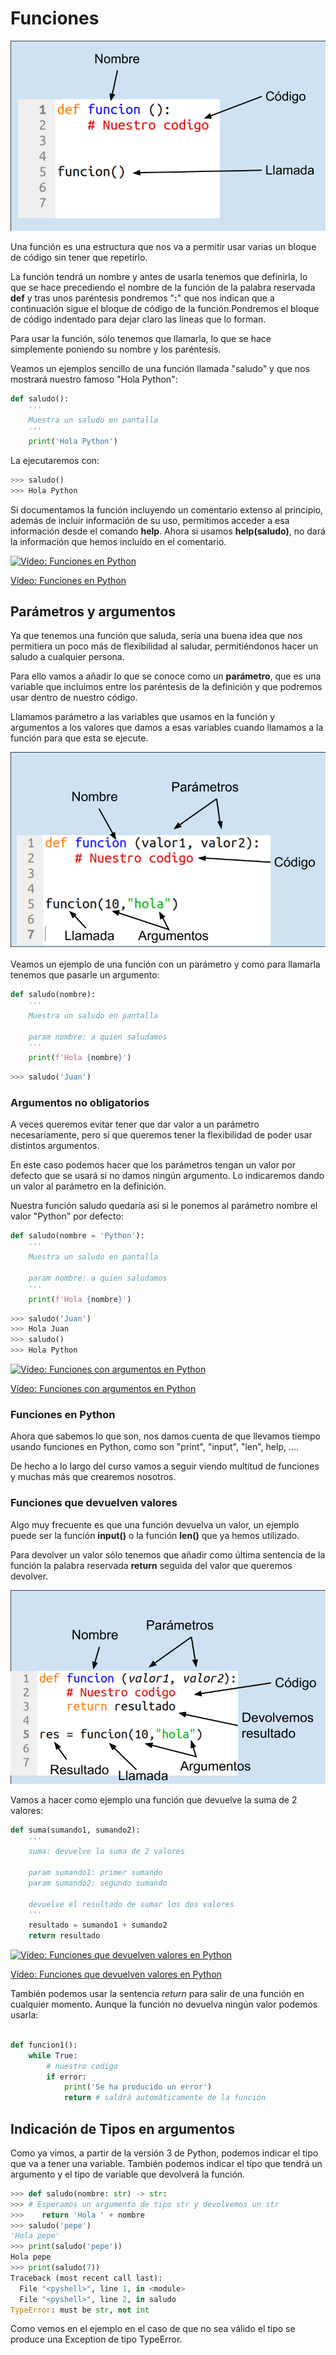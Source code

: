 # Funciones

![](./images/funcion.png)

Una función es una estructura que nos va a permitir usar varias un bloque de código sin tener que repetirlo. 

La función tendrá un nombre y antes de usarla tenemos que definirla, lo que se hace precediendo el nombre de la función de la palabra reservada **def** y tras unos paréntesis pondremos "**:**" que nos indican que a continuación sigue el bloque de código de la función.Pondremos el bloque de código indentado para dejar claro las líneas que lo forman.

Para usar la función, sólo tenemos que llamarla, lo que se hace simplemente poniendo su nombre y los paréntesis.

Veamos un ejemplos sencillo de una función llamada "saludo" y que nos mostrará nuestro famoso "Hola Python":

```python
def saludo():
    '''
    Muestra un saludo en pantalla
    '''
    print('Hola Python')
```
La ejecutaremos con: 

```python   
>>> saludo()
>>> Hola Python
```
Si documentamos la función incluyendo un comentario extenso al principio, además de incluir información de su uso, permitimos acceder a esa información desde el comando **help**. Ahora si usamos **help(saludo)**, no dará la información que hemos incluído en el comentario.

[![Vídeo: Funciones en Python](https://img.youtube.com/vi/LqA916KCrqM/0.jpg)](https://drive.google.com/file/d/1kLEXpqYD-fVDhlPZWqVHXacbeZwn1P8S/view?usp=sharing)

[Vídeo: Funciones en Python](https://drive.google.com/file/d/1kLEXpqYD-fVDhlPZWqVHXacbeZwn1P8S/view?usp=sharing)


## Parámetros y argumentos

Ya que tenemos una función que saluda, sería una buena idea que nos permitiera un poco más de flexibilidad al saludar, permitiéndonos hacer un saludo a cualquier persona.

Para ello vamos a añadir lo que se conoce como un **parámetro**, que es una variable que incluímos entre los paréntesis de la definición y que podremos usar dentro de nuestro código.

Llamamos parámetro a las variables que usamos en la función y argumentos a los valores que damos a esas variables cuando llamamos a la función para que esta se ejecute.


![](./images/funcion_parametros.png)

Veamos un ejemplo de una función con un parámetro y como para llamarla tenemos que pasarle un argumento:

```python
def saludo(nombre):
    '''
    Muestra un saludo en pantalla
    
    param nombre: a quien saludamos
    '''
    print(f'Hola {nombre}')
```

```python
>>> saludo('Juan')
```

### Argumentos no obligatorios

A veces queremos evitar tener que dar valor a un parámetro necesariamente, pero sí que queremos tener la flexibilidad de poder usar distintos argumentos.

En este caso podemos hacer que los parámetros tengan un valor por defecto que se usará si no damos ningún argumento. Lo indicaremos dando un valor al parámetro en la definición.

Nuestra función saludo quedaría así si le ponemos al parámetro nombre el valor "Python" por defecto:

```python
def saludo(nombre = 'Python'):
    '''
    Muestra un saludo en pantalla
    
    param nombre: a quien saludamos
    '''
    print(f'Hola {nombre}')
```
```python    
>>> saludo('Juan')
>>> Hola Juan
>>> saludo()
>>> Hola Python
```

[![Vídeo: Funciones con argumentos en Python](https://img.youtube.com/vi/Tgnc041UC70/0.jpg)](https://drive.google.com/file/d/1VKA8hzpbwoa3mko4B2s-Atro79ufDLPr/view?usp=sharing)


[Vídeo: Funciones con argumentos en Python](https://drive.google.com/file/d/1VKA8hzpbwoa3mko4B2s-Atro79ufDLPr/view?usp=sharing)


### Funciones en Python

Ahora que sabemos lo que son, nos damos cuenta de que llevamos tiempo usando funciones en Python, como son "print", "input", "len", help, ....

De hecho a lo largo del curso vamos a seguir viendo multitud de funciones y muchas más que crearemos nosotros.

### Funciones que devuelven valores

Algo muy frecuente es que una función devuelva un valor, un ejemplo puede ser la función **input()** o la función **len()** que ya hemos utilizado.

Para devolver un valor sólo tenemos que añadir como última sentencia de la función la palabra reservada **return** seguida del valor que queremos devolver. 


![](./images/funcion_parametros_argumentos_resultado.png)

Vamos a hacer como ejemplo una función que devuelve la suma de 2 valores:

```python
def suma(sumando1, sumando2):
    '''
    suma: devuelve la suma de 2 valores
    
    param sumando1: primer sumando
    param sumando2: segundo sumando
    
    devuelve el resultado de sumar los dos valores
    '''
    resultado = sumando1 + sumando2
    return resultado
```

[![Vídeo: Funciones que devuelven valores en Python](https://img.youtube.com/vi/G4Vd4sPTHAI/0.jpg)](https://drive.google.com/file/d/1H1BeEkcFnzpDMj57yU_cWsg3aJDrF-8I/view?usp=sharing)


[Vídeo: Funciones que devuelven valores en Python](https://drive.google.com/file/d/1H1BeEkcFnzpDMj57yU_cWsg3aJDrF-8I/view?usp=sharing)


También podemos usar la sentencia *return* para salir de una función en cualquier momento. Aunque la función no devuelva ningún valor podemos usarla:

```python

def funcion1():
    while True:
        # nuestro codigo
        if error: 
            print('Se ha producido un error')
            return # saldrá automáticamente de la función
```        



## Indicación de Tipos en argumentos

Como ya vimos, a partir de la versión 3 de Python, podemos indicar el tipo que va a tener una variable. También podemos indicar el tipo que tendrá un argumento y el tipo de variable que devolverá la función.

```python
>>> def saludo(nombre: str) -> str:  
>>> # Esperamos un argumento de tipo str y devolvemos un str
>>>    return 'Hola ' + nombre
>>> saludo('pepe')
'Hola pepe'
>>> print(saludo('pepe'))
Hola pepe
>>> print(saludo(7))
Traceback (most recent call last):
  File "<pyshell>", line 1, in <module>
  File "<pyshell>", line 2, in saludo
TypeError: must be str, not int
```
Como vemos en el ejemplo en el caso de que no sea válido el tipo se produce una Exception de tipo TypeError.


